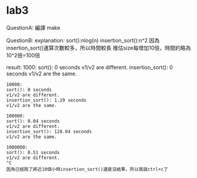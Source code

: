 # lab3
QuestionA:
  編譯 make

QuestionB:
  explanation:
    sort():nlog(n)
    insertion_sort():n^2
    因為insertion_sort()運算次數較多，所以時間較長
    推估size每增加10倍，時間約略為10^2倍=100倍
  
  result:
    1000:
    sort(): 0 seconds
    v1/v2 are different.
    insertion_sort(): 0 seconds
    v1/v2 are the same.
    
    10000:
    sort(): 0 seconds
    v1/v2 are different.
    insertion_sort(): 1.29 seconds
    v1/v2 are the same.
    
    100000:
    sort(): 0.04 seconds
    v1/v2 are different.
    insertion_sort(): 128.04 seconds
    v1/v2 are the same.
    
    1000000:
    sort(): 0.51 seconds
    v1/v2 are different.
    ^C
    因為已經跑了將近10個小時insertion_sort()還是沒結果，所以我就ctrl+c了
    
  
